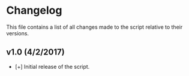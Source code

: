 Changelog
======
This file contains a list of all changes made to the script relative to their versions.

## v1.0 (4/2/2017)
- [+] Initial release of the script.
